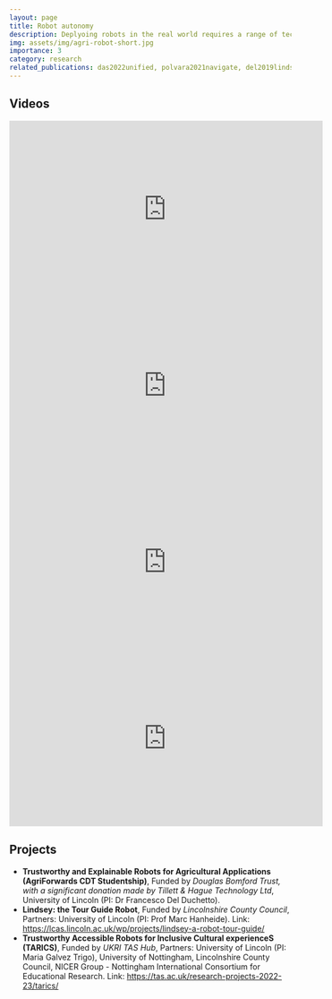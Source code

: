 ```yaml
---
layout: page
title: Robot autonomy
description: Deplyoing robots in the real world requires a range of techniques which ensure robots can safely and reliably operate in challenging environments, such as agricultural farms and public spaces.
img: assets/img/agri-robot-short.jpg
importance: 3
category: research
related_publications: das2022unified, polvara2021navigate, del2019lindsey, del2018not, del2023wild
---
```




## Videos
<div class="row">
    <div class="col-6">
        <iframe width="560" height="315" src="https://www.youtube-nocookie.com/embed/yZnH8gXVtcg?si=tPnqqSpHP2leVBR4" title="YouTube video player" frameborder="0" allow="accelerometer; autoplay; clipboard-write; encrypted-media; gyroscope; picture-in-picture; web-share" allowfullscreen></iframe>
    </div>
    <div class="col-6">
        <iframe width="560" height="315" src="https://www.youtube-nocookie.com/embed/gLYIWcQfXHA?si=TGS4zDQrXUEUmwRA" title="YouTube video player" frameborder="0" allow="accelerometer; autoplay; clipboard-write; encrypted-media; gyroscope; picture-in-picture; web-share" allowfullscreen></iframe>
    </div>
</div>
<div class="row">
    <div class="col-6">
        <iframe width="560" height="315" src="https://www.youtube-nocookie.com/embed/x6rA5E_Belk?si=68Xs_M498rLtlXoa" title="YouTube video player" frameborder="0" allow="accelerometer; autoplay; clipboard-write; encrypted-media; gyroscope; picture-in-picture; web-share" allowfullscreen></iframe>
    </div>
    <div class="col-6">
        <iframe width="560" height="315" src="https://www.youtube-nocookie.com/embed/05JMypZElnU?si=eOKIy_GxScrJ9umi" title="YouTube video player" frameborder="0" allow="accelerometer; autoplay; clipboard-write; encrypted-media; gyroscope; picture-in-picture; web-share"  allowfullscreen></iframe>
    </div>
</div>

## Projects
- **Trustworthy and Explainable Robots for Agricultural Applications (AgriForwards CDT Studentship)**, Funded by *Douglas Bomford Trust, with a significant donation made by Tillett & Hague Technology Ltd*, University of Lincoln (PI: Dr Francesco Del Duchetto).
- **Lindsey: the Tour Guide Robot**, Funded by *Lincolnshire County Council*, Partners: University of Lincoln (PI: Prof Marc Hanheide). Link: <a href="https://lcas.lincoln.ac.uk/wp/projects/lindsey-a-robot-tour-guide">https://lcas.lincoln.ac.uk/wp/projects/lindsey-a-robot-tour-guide/</a>
- **Trustworthy Accessible Robots for Inclusive Cultural experienceS (TARICS)**, Funded by *UKRI TAS Hub*, Partners: University of Lincoln (PI: Maria Galvez Trigo), University of Nottingham, Lincolnshire County Council, NICER Group - Nottingham International Consortium for Educational Research. Link: <a href="https://tas.ac.uk/research-projects-2022-23/tarics/">https://tas.ac.uk/research-projects-2022-23/tarics/</a>
